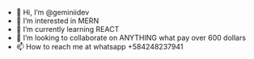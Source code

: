 - 👋 Hi, I’m @geminiidev
- 👀 I’m interested in MERN
- 🌱 I’m currently learning REACT
- 💞️ I’m looking to collaborate on ANYTHING what pay over 600 dollars
- 📫 How to reach me at whatsapp  +584248237941

<!---
geminiidev/geminiidev is a ✨ special ✨ repository because its `README.md` (this file) appears on your GitHub profile.
You can click the Preview link to take a look at your changes.
--->
